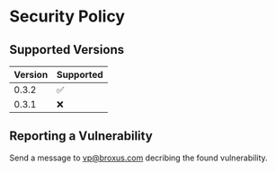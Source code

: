 # Security Policy

## Supported Versions

| Version | Supported          |
| ------- | ------------------ |
| 0.3.2   | :white_check_mark: |
| 0.3.1   | :x:                |

## Reporting a Vulnerability

Send a message to vp@broxus.com decribing the found vulnerability.
